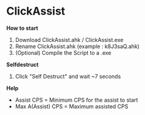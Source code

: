 # ClickAssist #

**How to start**
1. Download ClickAssist.ahk / ClickAssist.exe
2. Rename ClickAssist.ahk (example : k8J3saQ.ahk)
3. (Optional) Compile the Script to a .exe

**Selfdestruct**
1. Click "Self Destruct" and wait ~7 seconds

**Help**
* Assist CPS = Minimum CPS for the assist to start
* Max A(Assist) CPS = Maximum assisted CPS
